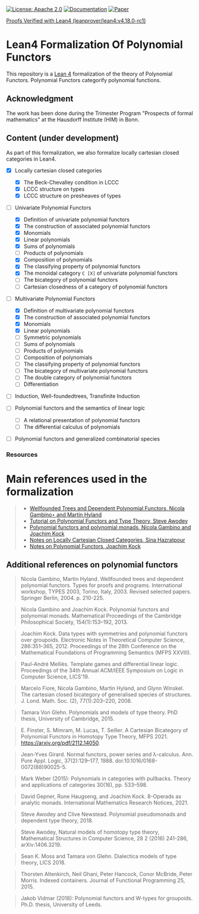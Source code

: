 [![License: Apache 2.0](https://img.shields.io/badge/License-Apache_2.0-lightblue.svg)](https://opensource.org/licenses/Apache-2.0)
[![Documentation](https://img.shields.io/badge/Documentation-Passing-green)](https://sinhp.github.io/groupoid_model_in_lean4/docs/Poly/UvPoly.html)
[![Paper](https://img.shields.io/badge/Paper-WIP-blue)](https://sinhp.github.io/groupoid_model_in_lean4/blueprint/sect0005.html)

[Proofs Verified with Lean4 (leanprover/lean4:v4.18.0-rc1)](https://github.com/sinhp/LeanHomotopyFrobenius/blob/master/lean-toolchain)

# Lean4 Formalization Of Polynomial Functors

This repository is a [Lean 4](https://github.com/leanprover/lean4) formalization of the theory of Polynomial Functors. Polynomial Functors categorify polynomial functions.

## Acknowledgment

The work has been done during the Trimester Program "Prospects of formal mathematics" at the Hausdorff Institute (HIM) in Bonn.

## Content (under development)

As part of this formalization, we also formalize locally cartesian closed categories in Lean4.

- [x] Locally cartesian closed categories
  - [x] The Beck-Chevalley condition in LCCC
  - [x] LCCC structure on types
  - [x] LCCC structure on presheaves of types

- [ ] Univariate Polynomial Functors
  - [x] Definition of univariate polynomial functors
  - [x] The construction of associated polynomial functors
  - [x] Monomials
  - [x] Linear polynomials
  - [x] Sums of polynomials
  - [ ] Products of polynomials
  - [x] Composition of polynomials
  - [x] The classifying property of polynomial functors
  - [x] The monoidal category `C [X]` of univariate polynomial functors
  - [ ] The bicategory of polynomial functors
  - [ ] Cartesian closedness of a category of polynomial functors

- [ ] Multivariate Polynomial Functors
  - [x] Definition of multivariate polynomial functors
  - [x] The construction of associated polynomial functors
  - [x] Monomials
  - [x] Linear polynomials
  - [ ] Symmetric polynomials
  - [ ] Sums of polynomials
  - [ ] Products of polynomials
  - [ ] Composition of polynomials
  - [ ] The classifying property of polynomial functors
  - [ ] The bicategory of multivariate polynomial functors
  - [ ] The double category of polynomial functors
  - [ ] Differentiation

- [ ] Induction, Well-foundedtrees, Transfinite Induction

- [ ] Polynomial functors and the semantics of linear logic
  - [ ] A relational presentation of polynomial functors
  - [ ] The differential calculus of polynomials

- [ ] Polynomial functors and generalized combinatorial species

### Resources

# Main references used in the formalization

> - [Wellfounded Trees and Dependent Polynomial Functors, Nicola Gambino⋆ and Martin Hyland](https://www.dpmms.cam.ac.uk/~martin/Research/Publications/2004/gh04.pdf)
> - [Tutorial on Polynomial Functors and Type Theory, Steve Awodey](https://www.cmu.edu/dietrich/philosophy/hott/slides/polytutorial.pdf)
> - [Polynomial functors and polynomial monads, Nicola Gambino and Joachim Kock](https://arxiv.org/abs/0906.4931)
> - [Notes on Locally Cartesian Closed Categories, Sina Hazratpour](https://sinhp.github.io/files/CT/notes_on_lcccs.pdf)
> - [Notes on Polynomial Functors, Joachim Kock](https://mat.uab.cat/~kock/cat/polynomial.pdf)

## Additional references on polynomial functors

> Nicola Gambino, Martin Hyland. Wellfounded trees and dependent polynomial functors.  Types for proofs and programs. International workshop, TYPES 2003, Torino, Italy, 2003. Revised selected papers. Springer Berlin, 2004. p. 210-225.

> Nicola Gambino and Joachim Kock. Polynomial functors and polynomial monads. Mathematical Proceedings of the Cambridge Philosophical Society, 154(1):153–192, 2013.

> Joachim Kock. Data types with symmetries and polynomial functors over groupoids. Electronic Notes in Theoretical Computer Science, 286:351–365, 2012. Proceedings of the 28th Conference on the Mathematical Foundations of Programming Semantics (MFPS XXVIII).

> Paul-André Melliès. Template games and differential linear logic. Proceedings of the 34th Annual ACM/IEEE Symposium on Logic in Computer Science, LICS'19.

> Marcelo Fiore, Nicola Gambino, Martin Hyland, and Glynn Winskel. The cartesian closed bicategory of generalised species of structures. J. Lond. Math. Soc. (2), 77(1):203–220, 2008.

> Tamara Von Glehn. Polynomials and models of type theory. PhD thesis, University of Cambridge, 2015.

> E. Finster, S. Mimram, M. Lucas, T. Seiller. A Cartesian Bicategory of Polynomial Functors in Homotopy Type Theory, MFPS 2021.  https://arxiv.org/pdf/2112.14050.

> Jean-Yves Girard. Normal functors, power series and λ-calculus. Ann. Pure Appl. Logic, 37(2):129–177, 1988. doi:10.1016/0168-0072(88)90025-5.

> Mark Weber (2015): Polynomials in categories with pullbacks. Theory and applications of categories 30(16), pp. 533–598.

> David Gepner, Rune Haugseng, and Joachim Kock. 8-Operads as analytic monads. International Mathematics Research Notices, 2021.

> Steve Awodey and Clive Newstead. Polynomial pseudomonads and dependent type theory, 2018.

> Steve Awodey, Natural models of homotopy type theory, Mathematical Structures in Computer Science, 28 2 (2016) 241-286, arXiv:1406.3219.

> Sean K. Moss and Tamara von Glehn. Dialectica models of type theory, LICS 2018.

> Thorsten Altenkirch, Neil Ghani, Peter Hancock, Conor McBride, Peter Morris. Indexed containers. Journal of Functional Programming 25, 2015.

> Jakob Vidmar (2018): Polynomial functors and W-types for groupoids. Ph.D. thesis, University of Leeds.
